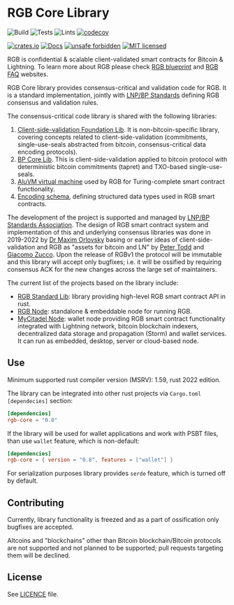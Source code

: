# RGB Core Library

![Build](https://github.com/RGB-WG/rgb-core/workflows/Build/badge.svg)
![Tests](https://github.com/RGB-WG/rgb-core/workflows/Tests/badge.svg)
![Lints](https://github.com/RGB-WG/rgb-core/workflows/Lints/badge.svg)
[![codecov](https://codecov.io/gh/RGB-WG/rgb-core/branch/master/graph/badge.svg)](https://codecov.io/gh/RGB-WG/rgb-core)

[![crates.io](https://img.shields.io/crates/v/rgb-core)](https://crates.io/crates/rgb-core)
[![Docs](https://docs.rs/rgb-core/badge.svg)](https://docs.rs/rgb-core)
[![unsafe forbidden](https://img.shields.io/badge/unsafe-forbidden-success.svg)](https://github.com/rust-secure-code/safety-dance/)
[![MIT licensed](https://img.shields.io/badge/license-MIT-blue.svg)](./LICENSE)

RGB is confidential & scalable client-validated smart contracts for Bitcoin & 
Lightning. To learn more about RGB please check [RGB blueprint][Blueprint] and
[RGB FAQ][FAQ] websites.

RGB Core library provides consensus-critical and validation code for RGB. 
It is a standard implementation, jointly with [LNP/BP Standards][LNPBPs] 
defining RGB consensus and validation rules.

The consensus-critical code library is shared with the following libraries:
1. [Client-side-validation Foundation Lib][Foundation]. It is
   non-bitcoin-specific library, covering concepts related to
   client-side-validation (commitments, single-use-seals abstracted from
   bitcoin, consensus-critical data encoding protocols).
2. [BP Core Lib][BP]. This is client-side-validation applied to bitcoin protocol
   with deterministic bitcoin commitments (tapret) and TXO-based
   single-use-seals.
3. [AluVM virtual machine][AluVM] used by RGB for Turing-complete smart contract
   functionality.
4. [Encoding schema][StenS], defining structured data types used in RGB smart
   contracts.

The development of the project is supported and managed by [LNP/BP Standards 
Association][Association]. The design of RGB smart contract system and 
implementation of this and underlying consensus libraries was done in 2019-2022 
by [Dr Maxim Orlovsky][Max] basing or earlier ideas of client-side-validation 
and RGB as "assets for bitcoin and LN" by [Peter Todd][Todd] and 
[Giacomo Zucco][Zucco]. Upon the release of RGBv1 the protocol will be immutable
and this library will accept only bugfixes; i.e. it will be ossified by 
requiring consensus ACK for the new changes across the large set of maintainers.

The current list of the projects based on the library include:
* [RGB Standard Lib][RGB Std]: library providing high-level RGB smart contract
  API in rust.
* [RGB Node][RGB Node]: standalone & embeddable node for running RGB.
* [MyCitadel Node][MyCitadel Node]: wallet node providing RGB smart contract
  functionality integrated with Lightning network, bitcoin blockchain indexers, 
  decentralized data storage and propagation (Storm) and wallet services. It can
  run as embedded, desktop, server or cloud-based node.

## Use

Minimum supported rust compiler version (MSRV): 1.59, rust 2022 edition.

The library can be integrated into other rust projects via `Cargo.toml` 
`[dependecies]` section:

```toml
[dependencies]
rgb-core = "0.8"
```

If the library will be used for wallet applications and work with PSBT files,
than use `wallet` feature, which is non-default:

```toml
[dependencies]
rgb-core = { version = "0.8", features = ["wallet"] }
```

For serialization purposes library provides `serde` feature, which is turned off
by default.

## Contributing

Currently, library functionality is freezed and as a part of ossification only
bugfixes are accepted.

Altcoins and "blockchains" other than Bitcoin blockchain/Bitcoin protocols are 
not supported and not planned to be supported; pull requests targeting them will 
be declined.

## License

See [LICENCE](LICENSE) file.


[LNPBPs]: https://github.com/LNP-BP/LNPBPs
[Association]: https://lnp-bp.org
[Blueprint]: https://rgb.network
[FAQ]: https://rgbfaq.com
[Foundation]: https://github.com/LNP-BP/client_side_validation
[BP]: https://github.com/BP-WG/bp-core
[AluVM]: https://github.com/Internet2-WG/rust-aluvm
[StenS]: https://github.com/Internet2-WG/rust-stens
[RGB Std]: https://github.com/RGB-WG/rgb-std
[RGB Node]: https://github.com/RGB-WG/rgb-node
[MyCitadel Node]: https://github.com/MyCitadel/mycitadel-node
[Max]: https://github.com/dr-orlovsky
[Todd]: https://petertodd.org/
[Zucco]: https://giacomozucco.com/
